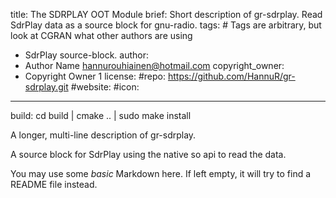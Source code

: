title: The SDRPLAY OOT Module
brief: Short description of gr-sdrplay. Read SdrPlay data as a source block for gnu-radio.
tags: # Tags are arbitrary, but look at CGRAN what other authors are using
  - SdrPlay source-block.
author:
  - Author Name <hannurouhiainen@hotmail.com>
copyright_owner:
  - Copyright Owner 1
license:
#repo: https://github.com/HannuR/gr-sdrplay.git
#website: 
#icon: 
---
build: cd build | cmake .. | sudo make install

A longer, multi-line description of gr-sdrplay.

A source block for SdrPlay using the native so api to read the data.

You may use some *basic* Markdown here.
If left empty, it will try to find a README file instead.
